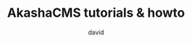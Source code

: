 ---
layout: index-blog.html.njk
title: AkashaCMS tutorials & howto
rightsidebar:
author: david
publicationDate: May 20, 2015
blogtag: howto
---